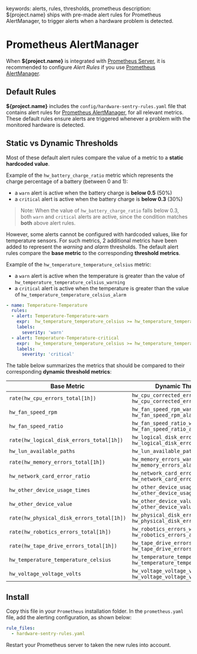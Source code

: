 keywords: alerts, rules, thresholds, prometheus
description: ${project.name} ships with pre-made alert rules for Prometheus AlertManager, to trigger alerts when a hardware problem is detected.

# Prometheus AlertManager

<!-- MACRO{toc|fromDepth=1|toDepth=2|id=toc} -->

When **${project.name}** is integrated with [Prometheus Server](prometheus.md), it is recommended to configure *Alert Rules* if you use [Prometheus AlertManager](https://prometheus.io/docs/alerting/latest/alertmanager/).

## Default Rules

**${project.name}** includes the `config/hardware-sentry-rules.yaml` file that contains alert rules for [Prometheus AlertManager](https://prometheus.io/docs/alerting/latest/alertmanager/), for all relevant metrics. These default rules ensure alerts are triggered whenever a problem with the monitored hardware is detected.

## Static vs Dynamic Thresholds

Most of these default alert rules compare the value of a metric to a **static hardcoded value**.

Example of the `hw_battery_charge_ratio` metric which represents the charge percentage of a battery (between 0 and 1):

* a `warn` alert is active when the battery charge is **below 0.5** (50%)
* a `critical` alert is active when the battery charge is **below 0.3** (30%)

> Note: When the value of `hw_battery_charge_ratio` falls below 0.3, both `warn` and `critical` alerts are active, since the condition matches **both** above alert rules.

However, some alerts cannot be configured with hardcoded values, like for temperature sensors. For such metrics, 2 additional metrics have been added to represent the *warning* and *alarm* thresholds. The default alert rules compare the **base metric** to the corresponding **threshold metrics**.

Example of the `hw_temperature_temperature_celsius` metric:

* a `warn` alert is active when the temperature is greater than the value of `hw_temperature_temperature_celsius_warning`
* a `critical` alert is active when the temperature is greater than the value of `hw_temperature_temperature_celsius_alarm`

```yaml
- name: Temperature-Temperature
  rules:
  - alert: Temperature-Temperature-warn
    expr:  hw_temperature_temperature_celsius >= hw_temperature_temperature_celsius_warning
    labels:
      severity: 'warn'
  - alert: Temperature-Temperature-critical
    expr:  hw_temperature_temperature_celsius >= hw_temperature_temperature_celsius_alarm
    labels:
      severity: 'critical'
```

The table below summarizes the metrics that should be compared to their corresponding **dynamic threshold metrics**:

| Base Metric | Dynamic Threshold Metrics |
|---|---|
| `rate(hw_cpu_errors_total[1h])` | `hw_cpu_corrected_errors_warning` <br/> `hw_cpu_corrected_errors_alarm` |
| `hw_fan_speed_rpm` | `hw_fan_speed_rpm_warning` <br/> `hw_fan_speed_rpm_alarm` |
| `hw_fan_speed_ratio` | `hw_fan_speed_ratio_warning` <br/> `hw_fan_speed_ratio_alarm` |
| `rate(hw_logical_disk_errors_total[1h])` | `hw_logical_disk_errors_warning` <br/> `hw_logical_disk_errors_alarm` |
| `hw_lun_available_paths` | `hw_lun_available_paths_warning` |
| `rate(hw_memory_errors_total[1h])` | `hw_memory_errors_warning` <br/> `hw_memory_errors_alarm` |
| `hw_network_card_error_ratio` | `hw_network_card_error_ratio_warning` <br/> `hw_network_card_error_ratio_alarm` |
| `hw_other_device_usage_times` | `hw_other_device_usage_times_warning` <br/> `hw_other_device_usage_times_alarm` |
| `hw_other_device_value` | `hw_other_device_value_warning` <br/> `hw_other_device_value_alarm` |
| `rate(hw_physical_disk_errors_total[1h])` | `hw_physical_disk_errors_warning` <br/> `hw_physical_disk_errors_alarm` |
| `rate(hw_robotics_errors_total[1h])` | `hw_robotics_errors_warning` <br/> `hw_robotics_errors_alarm` |
| `rate(hw_tape_drive_errors_total[1h])` | `hw_tape_drive_errors_warning` <br/> `hw_tape_drive_errors_alarm` |
| `hw_temperature_temperature_celsius` | `hw_temperature_temperature_celsius_warning` <br/> `hw_temperature_temperature_celsius_alarm` |
| `hw_voltage_voltage_volts` | `hw_voltage_voltage_volts_lower` <br/> `hw_voltage_voltage_volts_upper` |

## Install

Copy this file in your `Prometheus` installation folder. In the `prometheus.yaml` file, add the alerting configuration, as shown below:

```yaml
rule_files:
  - hardware-sentry-rules.yaml
```

Restart your Prometheus server to taken the new rules into account.
